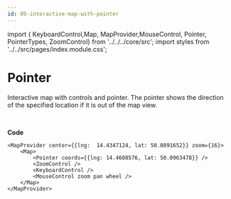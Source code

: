 ```yaml
---
id: 09-interactive-map-with-pointer
---
```


import { KeyboardControl,Map,
MapProvider,MouseControl, Pointer, PointerTypes, ZoomControl} from '../../../core/src';
import styles from '../../src/pages/index.module.css';

# Pointer

Interactive map with controls and pointer. The pointer shows the direction of the specified location if it is out of the map view.

<div>
  <section className={styles.sMap}>
		<MapProvider center={{lng:  14.4347124, lat: 50.0891652}} zoom={16}>
			<Map>
				<Pointer coords={{lng: 14.4608576, lat: 50.0963478}} />
				<ZoomControl />
				<KeyboardControl />
				<MouseControl zoom pan wheel />
			</Map>
		</MapProvider>
	</section>
</div>

<br />

**Code**

```
<MapProvider center={{lng:  14.4347124, lat: 50.0891652}} zoom={16}>
	<Map>
		<Pointer coords={{lng: 14.4608576, lat: 50.0963478}} />
		<ZoomControl />
		<KeyboardControl />
		<MouseControl zoom pan wheel />
	</Map>
</MapProvider>
```
